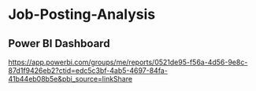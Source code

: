 # Job-Posting-Analysis
## Power BI Dashboard
https://app.powerbi.com/groups/me/reports/0521de95-f56a-4d56-9e8c-87d1f9426eb2?ctid=edc5c3bf-4ab5-4697-84fa-41b44eb08b5e&pbi_source=linkShare
